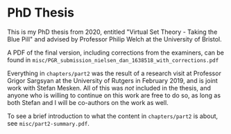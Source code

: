 # PhD Thesis

This is my PhD thesis from 2020, entitled "Virtual Set Theory - Taking the Blue Pill" 
and advised by Professor Philip Welch at the University of Bristol.

A PDF of the final version, including corrections from the examiners, can be
found in `misc/PGR_submission_nielsen_dan_1638518_with_corrections.pdf`

Everything in `chapters/part2` was the result of a research visit at Professor
Grigor Sargsyan at the University of Rutgers in February 2019, and is joint
work with Stefan Mesken. All of this was *not* included in the thesis, and anyone 
who is willing to continue on this work are free to do so, as long as both
Stefan and I will be co-authors on the work as well.

To see a brief introduction to what the content in `chapters/part2` is about,
see `misc/part2-summary.pdf`.
